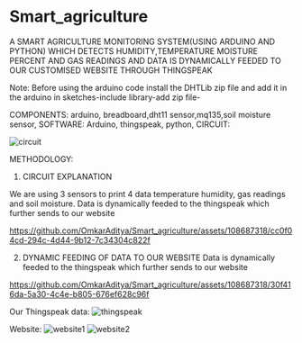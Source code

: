# Smart_agriculture
A SMART AGRICULTURE MONITORING SYSTEM(USING ARDUINO AND PYTHON) WHICH DETECTS HUMIDITY,TEMPERATURE MOISTURE PERCENT AND GAS READINGS AND DATA IS DYNAMICALLY FEEDED TO OUR CUSTOMISED WEBSITE THROUGH THINGSPEAK

Note: Before using the arduino code install the DHTLib zip file and add it in the arduino in sketches-include library-add zip file-

COMPONENTS: arduino, breadboard,dht11 sensor,mq135,soil moisture sensor, 
SOFTWARE: Arduino, thingspeak, python, 
CIRCUIT:

![circuit](https://github.com/OmkarAditya/Smart_agriculture/assets/108687318/8e0efea8-231e-418e-bc86-2098eb33d771)

METHODOLOGY:
1. CIRCUIT EXPLANATION

We are using 3 sensors to print 4 data temperature humidity, gas readings and soil moisture. Data is dynamically feeded to the thingspeak which further sends to our website


https://github.com/OmkarAditya/Smart_agriculture/assets/108687318/cc0f04cd-294c-4d44-9b12-7c34304c822f




2. DYNAMIC FEEDING OF DATA TO OUR WEBSITE
   Data is dynamically feeded to the thingspeak which further sends to our website

https://github.com/OmkarAditya/Smart_agriculture/assets/108687318/30f416da-5a30-4c4e-b805-676ef628c96f




Our Thingspeak data:
![thingspeak](https://github.com/OmkarAditya/Smart_agriculture/assets/108687318/d428c7a6-bb37-4955-83f5-cc89df3e31eb)


Website:
![website1](https://github.com/OmkarAditya/Smart_agriculture/assets/108687318/5436084c-c00b-4f81-a687-0643a8329b21)
![website2](https://github.com/OmkarAditya/Smart_agriculture/assets/108687318/5d0b7003-2a9c-4954-b6d8-5ad2d8e2b9a8)

